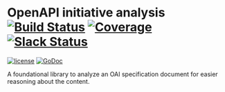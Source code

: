 # OpenAPI initiative analysis [![Build Status](https://ci.vmware.run/api/badges/go-openapi/analysis/status.svg)](https://ci.vmware.run/go-openapi/analysis) [![Coverage](https://coverage.vmware.run/badges/go-openapi/analysis/coverage.svg)](https://coverage.vmware.run/go-openapi/analysis) [![Slack Status](https://slackin.goswagger.io/badge.svg)](https://slackin.goswagger.io)

[![license](http://img.shields.io/badge/license-Apache%20v2-orange.svg)](https://raw.githubusercontent.com/go-openapi/analysis/master/LICENSE) [![GoDoc](https://godoc.org/github.com/go-openapi/analysis?status.svg)](http://godoc.org/github.com/go-openapi/analysis) 


A foundational library to analyze an OAI specification document for easier reasoning about the content.